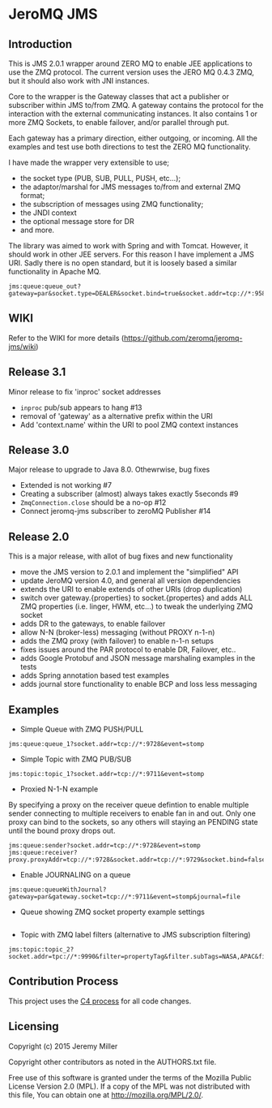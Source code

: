 # JeroMQ JMS

## Introduction

This is JMS 2.0.1 wrapper around ZERO MQ to enable JEE applications to use the ZMQ protocol. The current version uses the JERO MQ 0.4.3 ZMQ, but it should also work with JNI instances.

Core to the wrapper is the Gateway classes that act a publisher or subscriber within JMS to/from ZMQ. A gateway contains the protocol for the interaction with the external communicating instances. It also contains 1 or more ZMQ Sockets, to enable failover, and/or parallel through put.

Each gateway has a primary direction, either outgoing, or incoming. All the examples and test use both directions to test the ZERO MQ functionality.

I have made the wrapper very extensible to use;
- the socket type (PUB, SUB, PULL, PUSH, etc…);
- the adaptor/marshal for JMS messages to/from and external ZMQ format;
- the subscription of messages using ZMQ functionality;
- the JNDI context
- the optional message store for DR
- and more.

The library was aimed to work with Spring and with Tomcat. However, it should work in other JEE servers. For this reason I have implement a JMS URI. Sadly there is no open standard, but it is loosely based a similar functionality in Apache MQ.

```
jms:queue:queue_out?gateway=par&socket.type=DEALER&socket.bind=true&socket.addr=tcp://*:95862&redelivery.retry=3
```

## WIKI

Refer to the WIKI for more details (https://github.com/zeromq/jeromq-jms/wiki)

## Release 3.1
Minor release to fix 'inproc' socket addresses
- `inproc` pub/sub appears to hang #13
- removal of 'gateway' as a alternative prefix within the URI
- Add 'context.name' within the URI to pool ZMQ context instances

## Release 3.0
Major release to upgrade to Java 8.0. Othewrwise, bug fixes
- Extended is not working #7
- Creating a subscriber (almost) always takes exactly 5seconds #9
- `ZmqConnection.close` should be a no-op #12
- Connect jeromq-jms subscriber to zeroMQ Publisher #14

## Release 2.0

This is a major release, with allot of bug fixes and new functionality
- move the JMS version to 2.0.1 and implement the "simplified" API
- update JeroMQ version 4.0, and general all version dependencies
- extends the URI to enable extends of other URIs (drop duplication)
- switch over gateway.{properties} to socket.{propertes} and adds ALL ZMQ properties (i.e. linger, HWM, etc...) to tweak the underlying ZMQ socket
- adds DR to the gateways, to enable failover
- allow N-N (broker-less) messaging (without PROXY n-1-n)
- adds the ZMQ proxy (with failover) to enable n-1-n setups
- fixes issues around the PAR protocol to enable DR, Failover, etc..
- adds Google Protobuf and JSON message marshaling examples in the tests
- adds Spring annotation based test examples
- adds journal store functionality to enable BCP and loss less messaging

## Examples

- Simple Queue with ZMQ PUSH/PULL

```
jms:queue:queue_1?socket.addr=tcp://*:9728&event=stomp
```

- Simple Topic with ZMQ PUB/SUB

```
jms:topic:topic_1?socket.addr=tcp://*:9711&event=stomp
```

- Proxied N-1-N example 

By specifying a proxy on the receiver queue defintion to enable multiple sender connecting to multiple receivers to enable fan in and out. Only one proxy can bind to the sockets, so any others will staying an PENDING state until the bound proxy drops out.

``` 
jms:queue:sender?socket.addr=tcp://*:9728&event=stomp
jms:queue:receiver?proxy.proxyAddr=tcp://*:9728&socket.addr=tcp://*:9729&socket.bind=false&event=stomp
```

- Enable JOURNALING on a queue

```
jms:queue:queueWithJournal?gateway=par&gateway.socket=tcp://*:9711&event=stomp&journal=file
```

- Queue showing ZMQ socket property example settings

```jms:queue:socketTest?socket.addr=tcp://*:9999&socket.type=DEALER&socket.bind=false&redelivery=retry&redelivery.retry=0&socket.bindRetryWaitTime=1000&socket.recieveMsgFlag=10&socket.linger=10000&socket.reconnectIVL=10002&socket.backlog=10003&socket.reconnectIVLMax=10004&socket.maxMsgSize=10004&socket.sndHWM=10005&socket.rcvHWM=10006&socket.affinity=10007&socket.identity=identify&socket.rate=10010&socket.recoveryInterval=10011&socket.reqCorrelate=true&socket.reqRelaxed=true
```

- Topic with ZMQ label filters (alternative to JMS subscription filtering)

```
jms:topic:topic_2?socket.addr=tpc://*:9990&filter=propertyTag&filter.subTags=NASA,APAC&filter.pubPropertyName=Region&event=stomp
```

## Contribution Process

This project uses the [C4 process](http://rfc.zeromq.org/spec:16) for all code changes.

## Licensing

Copyright (c) 2015 Jeremy Miller

Copyright other contributors as noted in the AUTHORS.txt file.

Free use of this software is granted under the terms of the Mozilla Public License Version 2.0 (MPL). If a copy of the MPL was not distributed with this file, You can obtain one at http://mozilla.org/MPL/2.0/.
